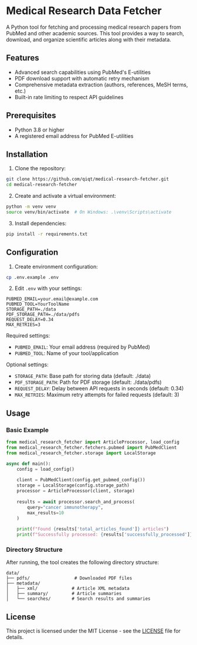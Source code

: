 ﻿# Medical Research Data Fetcher

A Python tool for fetching and processing medical research papers from PubMed and other academic sources. This tool provides a way to search, download, and organize scientific articles along with their metadata.

## Features

- Advanced search capabilities using PubMed's E-utilities
- PDF download support with automatic retry mechanism
- Comprehensive metadata extraction (authors, references, MeSH terms, etc.)
- Built-in rate limiting to respect API guidelines

## Prerequisites

- Python 3.8 or higher
- A registered email address for PubMed E-utilities

## Installation

1. Clone the repository:
```bash
git clone https://github.com/qiqt/medical-research-fetcher.git
cd medical-research-fetcher
```

2. Create and activate a virtual environment:
```bash
python -m venv venv
source venv/bin/activate  # On Windows: .\venv\Scripts\activate
```

3. Install dependencies:
```bash
pip install -r requirements.txt
```

## Configuration

1. Create environment configuration:
```bash
cp .env.example .env
```

2. Edit `.env` with your settings:
```plaintext
PUBMED_EMAIL=your.email@example.com
PUBMED_TOOL=YourToolName
STORAGE_PATH=./data
PDF_STORAGE_PATH=./data/pdfs
REQUEST_DELAY=0.34
MAX_RETRIES=3
```

Required settings:
- `PUBMED_EMAIL`: Your email address (required by PubMed)
- `PUBMED_TOOL`: Name of your tool/application

Optional settings:
- `STORAGE_PATH`: Base path for storing data (default: ./data)
- `PDF_STORAGE_PATH`: Path for PDF storage (default: ./data/pdfs)
- `REQUEST_DELAY`: Delay between API requests in seconds (default: 0.34)
- `MAX_RETRIES`: Maximum retry attempts for failed requests (default: 3)

## Usage

### Basic Example

```python
from medical_research_fetcher import ArticleProcessor, load_config
from medical_research_fetcher.fetchers.pubmed import PubMedClient
from medical_research_fetcher.storage import LocalStorage

async def main():
    config = load_config()
    
    client = PubMedClient(config.get_pubmed_config())
    storage = LocalStorage(config.storage_path)
    processor = ArticleProcessor(client, storage)
    
    results = await processor.search_and_process(
        query="cancer immunotherapy",
        max_results=10
    )
    
    print(f"Found {results['total_articles_found']} articles")
    print(f"Successfully processed: {results['successfully_processed']}")
```

### Directory Structure

After running, the tool creates the following directory structure:
```
data/
├── pdfs/                 # Downloaded PDF files
├── metadata/
│   ├── xml/             # Article XML metadata
│   ├── summary/         # Article summaries
│   └── searches/        # Search results and summaries
```

## License

This project is licensed under the MIT License - see the [LICENSE](LICENSE) file for details.
